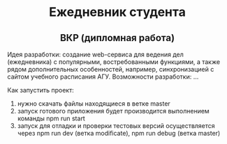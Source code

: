 <h1 align="center">Ежедневник студента</h1>
<h2 align="center">ВКР (дипломная работа)</h2>

Идея разработки: создание web-сервиса для ведения дел (ежедневника) с популярными, востребованными функциями, а также рядом дополнительных особенностей, например, синхронизацией с сайтом учебного расписания АГУ.
Возможности разработки: ...


Как запустить проект:
1) нужно скачать файлы находящиеся в ветке master
2) запуск готового приложения будет производится выполнением команды npm run start
3) запуск для отладки и проверки тестовых версий осуществляется через npm run dev (ветка modificate), npm run debug (ветка master)
